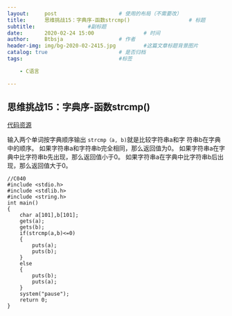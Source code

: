 ```yaml
---
layout:     post   				    # 使用的布局（不需要改）
title:      思维挑战15：字典序-函数strcmp()				    # 标题 
subtitle:                 #副标题
date:       2020-02-24 15:00				# 时间
author:     Btbsja					# 作者
header-img: img/bg-2020-02-2415.jpg 	    #这篇文章标题背景图片
catalog: true 						# 是否归档
tags:								#标签

    - C语言

---
```

思维挑战15：字典序-函数strcmp()
-

[代码资源](https://download.csdn.net/download/Btbsja/12155132)

输入两个单词按字典顺序输出
```strcmp（a, b)```就是比较字符串a和字
符串b在字典中的顺序。
如果字符串a和字符串b完全相同，那么返回值为0。
如果字符串a在字典中比字符串b先出现，那么返回值小于0。
如果字符串a在字典中比字符串b后出现，那么返回值大于0。

    //C040
    #include <stdio.h>
    #include <stdlib.h>
    #include <string.h>
    int main()
    {
        char a[101],b[101];
        gets(a);
        gets(b);
        if(strcmp(a,b)<=0)
        {
            puts(a);
            puts(b);
        }
        else
        {
            puts(b);
            puts(a);
        }
        system("pause");
        return 0;
    }